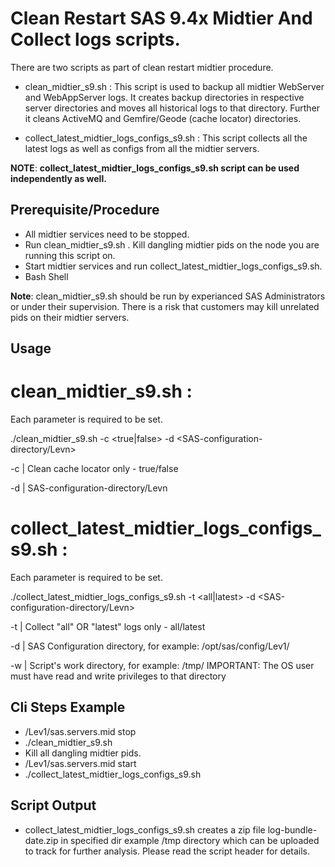 # Clean Restart SAS 9.4x Midtier  And Collect logs scripts.

There are two scripts as part of clean restart midtier procedure.

- clean_midtier_s9.sh : This script is used to backup all midtier WebServer
  and WebAppServer logs. It creates backup directories in respective server
  directories and moves all historical logs to that directory. Further it cleans
  ActiveMQ and Gemfire/Geode (cache locator) directories.

- collect_latest_midtier_logs_configs_s9.sh : This script collects all the latest logs
  as well as configs from all the midtier servers.

**NOTE**:  **collect_latest_midtier_logs_configs_s9.sh script can be used independently as well.**

## Prerequisite/Procedure

- All midtier services need to be stopped.
- Run clean_midtier_s9.sh . Kill dangling midtier pids on the node you are
  running this script on.
- Start midtier services and run collect_latest_midtier_logs_configs_s9.sh.
- Bash Shell

**Note**: clean_midtier_s9.sh should be run by experianced SAS Administrators or under their supervision.
There is a risk that customers may kill unrelated pids on their midtier servers.

## Usage

# clean_midtier_s9.sh :

Each parameter is required to be set.

./clean_midtier_s9.sh -c <true|false> -d <SAS-configuration-directory/Levn>

-c | Clean cache locator only - true/false

-d | SAS-configuration-directory/Levn

# collect_latest_midtier_logs_configs_s9.sh :

Each parameter is required to be set.

./collect_latest_midtier_logs_configs_s9.sh -t <all|latest> -d <SAS-configuration-directory/Levn>

-t | Collect "all" OR "latest" logs only - all/latest

-d | SAS Configuration directory, for example: /opt/sas/config/Lev1/

-w | Script's work directory, for example: /tmp/ IMPORTANT: The OS user must have read and write privileges to that
directory

## Cli Steps Example

- <CONFIG-PATH>/Lev1/sas.servers.mid stop
- ./clean_midtier_s9.sh
- Kill all dangling midtier pids.
- <CONFIG-PATH>/Lev1/sas.servers.mid start
- ./collect_latest_midtier_logs_configs_s9.sh

## Script Output

- collect_latest_midtier_logs_configs_s9.sh creates a zip file
  log-bundle-date.zip in specified dir example /tmp directory
  which can be uploaded to track for further analysis.
  Please read the script header for details.
